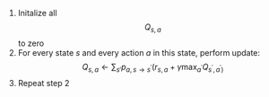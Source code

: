 1. Initalize all $$Q_{s,a}$$ to zero
2. For every state _s_ and every action _a_ in this state, perform update: 
$$ Q_{s,a} \leftarrow \sum\nolimits_{s'} p_{a,s\rightarrow s^\prime}(r_{s,a} + \gamma \max\nolimits_{a^\prime}Q_{s^\prime,a^\prime)}
$$ 
3. Repeat step 2
